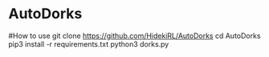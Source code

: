 # AutoDorks
#How to use
git clone 
https://github.com/HidekiRL/AutoDorks
cd AutoDorks
pip3 install -r requirements.txt
python3 dorks.py
